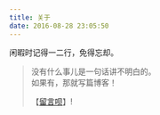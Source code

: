 ```yaml
---
title: 关于
date: 2016-08-28 23:05:50
---
```


闲暇时记得一二行，免得忘却。
> 
> 没有什么事儿是一句话讲不明白的。  
> 如果有，那就写篇博客！ 
> 
> 【[留言呗](https://github.com/LeungGeorge/LeungGeorge.github.io/issues/new)】!  


<!-- ## 赞助
感谢赞助^_^

<img src="https://raw.githubusercontent.com/LeungGeorge/assets/master/images/20190905205418.png" width="30%" height="30%"> -->

